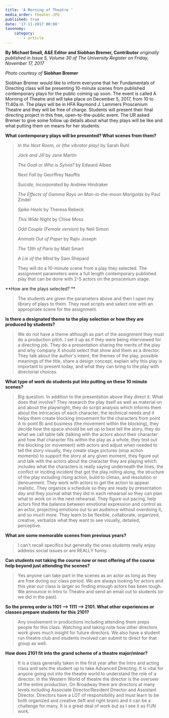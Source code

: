 ```yaml
---
title: 'A Morning of Theatre '
media_order: theater.JPG
published: true
date: '17-11-2017 00:00'
taxonomy:
    category:
        - article
---
```


**By Michael Small, A&E Editor and Siobhan Bremer, Contributor** _originally published in Issue 5, Volume 30 of The University Register on Friday, November 17, 2017_

_Photo courtesy of_ **Siobhan Bremer**

Siobhan Bremer would like to inform everyone that her Fundamentals of Directing class will be presenting 10-minute scenes from published contemporary plays for the public coming up soon. The event is called A Morning of Theatre and will take place on December 5, 2017, from 10 to 11:40a.m. The plays will be in HFA Raymond J. Lammers Proscenium Theatre and they will be free of charge. Students will present their final directing project in this free, open-to-the-public event. The UR asked Bremer to give some follow up details about what they plays will be like and what putting them on means for her students.


**What contemporary plays will be presented? What scenes from them?**

> _In the Next Room, or (the vibrator play)_ by Sarah Ruhl
> 
> _Jack and Jill_ by Jane Martin
> 
> _The Goat or Who is Sylvia?_ by Edward Albee
> 
> _Next Fall_ by Georffrey Nauffts 
> 
> _Suicide, Incorporated_ by Andrew Hindraker
> 
> _The Effects of Gamma Rays on Man-in-the-moon Marigolds_ by Paul Zindel
> 
> _Spike Heels_ by Theresa Rebeck
> 
> _This Wide Night_ by Chloe Moss
> 
> _Odd Couple (Female version)_ by Neil Simon
> 
> _Animals Out of Paper_ by Rajiv Joseph
> 
> _The 13th of Paris_ by Matt Smart
> 
> _A Lie of the Mind_ by Sam Shepard
> 
> They will do a 10-minute scene from a play they selected. The assignment parameters were a full length contemporary published play that can be done with 2-5 actors on the proscenium stage. 

**How are the plays selected? **

> The students are given the parameters above and then I open my library of plays to them.  They read scripts and select one with an appropriate scene for the assignment. 

**Is there a designated theme to the play selection or how they are produced by students?**

> We do not have a theme although as part of the assignment they must do a production pitch. I set it up as if they were being interviewed for a directing job. They do a presentation sharing the merits of the play and why company X should select that show and them as a director. They talk about the author's intent, the themes of the play, possible meanings of the title, share a design concept, explain why this play is important to present today, and what they can bring to the play with directorial choices. 

**What type of work do students put into putting on these 10 minute scenes?**

> Big question. In addition to the presentation above they direct it. What does that involve? They research the play itself as well as material on and about the playwright, they do script analysis which informs them about the intricacies of each character, the technical needs and it helps them create blocking (movement for the characters from point A to point B) and business (the movement within the blocking), they decide how the space should be set up to best tell the story, they do what we call table talk (talking with the actors about their character and how that character fits within the play as a whole, they test out the blocking (or movement) with actors and adjust when needed to tell the story visually, they create stage pictures (stop action moments) to support the story at any given moment, they figure out and talk with the actors about the character they are playing  which includes what the characters is really saying underneath the lines, the conflict or inciting incident that got the play rolling along, the structure of the play including rising action, build to climax, and resolution or denouement. They work with actors to get the action to appear realistic. They organize a schedule so they are ready by presentation day and they journal what they did in each rehearsal so they can plan what to work on in the next rehearsal. They figure out pacing, help actors find the balance between emotional expression and control as an actor, projecting emotions out to an audience without overdoing it, and so much more. They learn to be flexible, collaborate, organized, creative, verbalize what they want to see visually, detailed, perceptive.

**What are some memorable scenes from previous years?**

> I can't recall specifics but generally the ones students really enjoy address social issues or are REALLY funny.  

**Can students not taking the course now or next offering of the course help beyond just attending the scenes?**

> Yes anyone can take part in the scenes as an actor as long as they are free during our class period. We are always looking for actors and this year our class is larger so finding enough actors has been tough. We announce in Intro to Theatre and send an email out to students (or we did in the past).

**So the prereq order is 1101 --> 1111 --> 2101. What other experiences or classes prepare students for this 2101?**

> Any involvement in productions including attending them preps people for this class. Watching and taking note how other directors work gives much insight for future directors. We also have a student run theatre club and students involved can submit to direct for that group as well.  

**How does 2101 fit into the grand scheme of a theatre major/minor?**

> It is a class generally taken in the first year after the Intro and acting class and sets the student up to take Advanced Directing. It is vital for anyone going out into the theatre world to understand the role of a director. In the Western World of theatre the director is the overseer of the entire production. On Broadway there are directors at many levels including Associate Director/Resident Director and Assistant Director. Directors have a LOT of responsibility and must learn to be both organized and creative (left and right brain) and it can be a challenge for many. It is a great deal of work but as I see it as FUN work.




